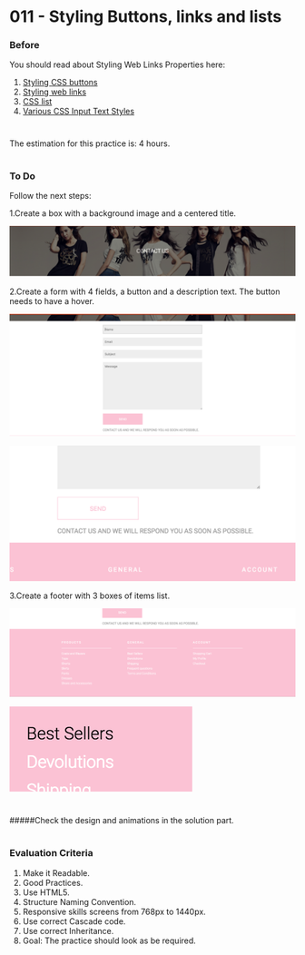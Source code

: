 # 011 - Styling Buttons, links and lists

### Before 
You should read about Styling Web Links Properties here:

1. [Styling CSS buttons][1]
2. [Styling web links][2]
3. [CSS list][3]
4. [Various CSS Input Text Styles][4]

#
The estimation for this practice is: 4 hours.
#

### To Do

Follow the next steps:

1.Create a box with a background image and a centered title.

![alt text](solved/images/item-1.png)

2.Create a form with 4 fields, a button and a description text. The button needs to have a hover.

![alt text](solved/images/item-2.png)

![alt text](solved/images/item-4.png)

3.Create a footer with 3 boxes of items list.

![alt text](solved/images/item-3.png)

![alt text](solved/images/item-5.png)

#
 #####Check the design and animations in the solution part.
#
 
### Evaluation Criteria

1. Make it Readable.
2. Good Practices.
3. Use HTML5.
4. Structure Naming Convention.
5. Responsive skills screens from 768px to 1440px.
6. Use correct Cascade code.
7. Use correct Inheritance.
8. Goal: The practice should look as be required.
 
 [1]: http://callmenick.com/post/stylish-css-buttons
 [2]: https://www.smashingmagazine.com/2010/02/the-definitive-guide-to-styling-web-links/
 [3]: https://www.w3schools.com/css/css_list.asp
 [4]: http://callmenick.com/post/various-css-input-text-styles
